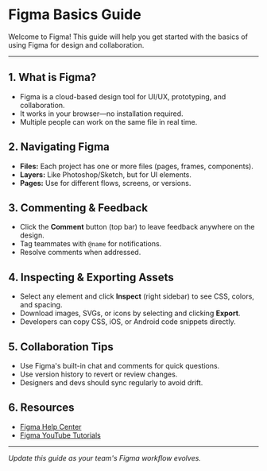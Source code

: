 # Figma Basics Guide

Welcome to Figma! This guide will help you get started with the basics of using Figma for design and collaboration.

---

## 1. What is Figma?
- Figma is a cloud-based design tool for UI/UX, prototyping, and collaboration.
- It works in your browser—no installation required.
- Multiple people can work on the same file in real time.

## 2. Navigating Figma
- **Files:** Each project has one or more files (pages, frames, components).
- **Layers:** Like Photoshop/Sketch, but for UI elements.
- **Pages:** Use for different flows, screens, or versions.

## 3. Commenting & Feedback
- Click the **Comment** button (top bar) to leave feedback anywhere on the design.
- Tag teammates with `@name` for notifications.
- Resolve comments when addressed.

## 4. Inspecting & Exporting Assets
- Select any element and click **Inspect** (right sidebar) to see CSS, colors, and spacing.
- Download images, SVGs, or icons by selecting and clicking **Export**.
- Developers can copy CSS, iOS, or Android code snippets directly.

## 5. Collaboration Tips
- Use Figma's built-in chat and comments for quick questions.
- Use version history to revert or review changes.
- Designers and devs should sync regularly to avoid drift.

## 6. Resources
- [Figma Help Center](https://help.figma.com/)
- [Figma YouTube Tutorials](https://www.youtube.com/c/Figmadesign)

---

*Update this guide as your team's Figma workflow evolves.* 